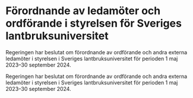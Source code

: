 # Förordnande av ledamöter och ordförande i styrelsen för Sveriges lantbruksuniversitet

Regeringen har beslutat om förordnande av ordförande och andra externa ledamöter i styrelsen i Sveriges lantbruksuniversitet för perioden 1 maj 2023–30 september 2024.

Regeringen har beslutat om förordnande av ordförande och andra externa ledamöter i styrelsen i Sveriges lantbruksuniversitet för perioden 1 maj 2023–30 september 2024.
